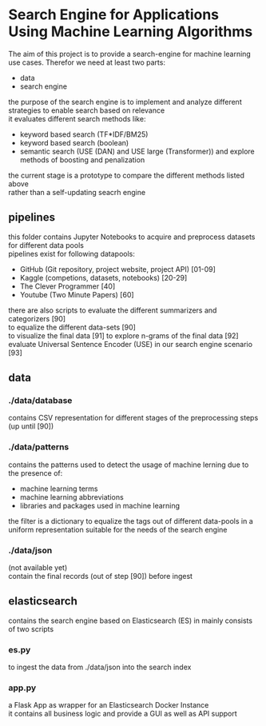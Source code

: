 # Search Engine for Applications Using Machine Learning Algorithms

The aim of this project is to provide a search-engine for machine learning use cases.
Therefor we need at least two parts:

- data
- search engine

the purpose of the search engine is to implement and analyze different strategies to enable search based on relevance  
it evaluates different search methods like:

- keyword based search (TF\*IDF/BM25)
- keyword based search (boolean)
- semantic search (USE (DAN) and USE large (Transformer))
  and explore methods of boosting and penalization

the current stage is a prototype to compare the different methods listed above  
rather than a self-updating seacrh engine

## pipelines

this folder contains Jupyter Notebooks to acquire and preprocess datasets for different data pools  
pipelines exist for following datapools:

- GitHub (Git repository, project website, project API) [01-09]
- Kaggle (competions, datasets, notebooks) [20-29]
- The Clever Programmer [40]
- Youtube (Two Minute Papers) [60]

there are also scripts to evaluate the different summarizers and categorizers [90]  
to equalize the different data-sets [90]  
to visualize the final data [91]
to explore n-grams of the final data [92]  
evaluate Universal Sentence Encoder (USE) in our search engine scenario [93]

## data

### ./data/database

contains CSV representation for different stages of the preprocessing steps (up until [90])

### ./data/patterns

contains the patterns used to detect the usage of machine lerning due to the presence of:

- machine learning terms
- machine learning abbreviations
- libraries and packages used in machine learning

the filter is a dictionary to equalize the tags out of different data-pools in a uniform representation suitable for the needs of the search engine

### ./data/json

(not available yet)  
contain the final records (out of step [90]) before ingest

## elasticsearch

contains the search engine based on Elasticsearch (ES)
in mainly consists of two scripts

### es.py

to ingest the data from ./data/json into the search index

### app.py

a Flask App as wrapper for an Elasticsearch Docker Instance  
it contains all business logic and provide a GUI as well as API support
